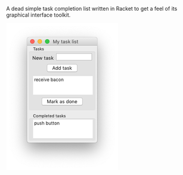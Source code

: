 A dead simple task completion list written in Racket to get a feel of its
graphical interface toolkit.

![](./screenshot.png)
